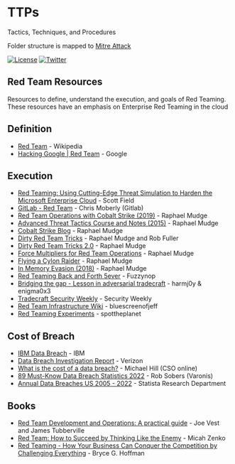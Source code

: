 # TTPs

Tactics, Techniques, and Procedures

Folder structure is mapped to [Mitre Attack](https://attack.mitre.org/)

[![License](https://img.shields.io/badge/license-GPL3-lightgrey.svg)](https://www.gnu.org/licenses/gpl-3.0.en.html) [![Twitter](https://img.shields.io/badge/twitter-sneakerhax-38A1F3?logo=twitter)](https://twitter.com/sneakerhax)

## Red Team Resources

Resources to define, understand the execution, and goals of Red Teaming. These resources have an emphasis on Enterprise Red Teaming in the cloud

## Definition

* [Red Team](https://en.wikipedia.org/wiki/Red_team) - Wikipedia
* [Hacking Google | Red Team](https://www.youtube.com/watch?v=TusQWn2TQxQ) - Google

## Execution
* [Red Teaming: Using Cutting-Edge Threat Simulation to Harden the Microsoft Enterprise Cloud](https://azure.microsoft.com/en-us/blog/red-teaming-using-cutting-edge-threat-simulation-to-harden-the-microsoft-enterprise-cloud/) - Scott Field
* [GitLab - Red Team](https://about.gitlab.com/handbook/engineering/security/threat-management/red-team/) - Chris Moberly (Gitlab)
* [Red Team Operations with Cobalt Strike (2019)](https://www.youtube.com/watch?v=q7VQeK533zI&list=PL9HO6M_MU2nfQ4kHSCzAQMqxQxH47d1no) - Raphael Mudge
* [Advanced Threat Tactics Course and Notes (2015)](https://blog.cobaltstrike.com/2015/09/30/advanced-threat-tactics-course-and-notes/) - Raphael Mudge
* [Cobalt Strike Blog](https://www.cobaltstrike.com/blog/) - Raphael Mudge
* [Dirty Red Team Tricks](https://www.youtube.com/watch?v=oclbbqvawQg) - Raphael Mudge and Rob Fuller
* [Dirty Red Team Tricks 2.0](https://www.youtube.com/watch?v=6kKoJW5xvhg) - Raphael Mudge
* [Force Multipliers for Red Team Operations](https://www.youtube.com/watch?v=G-JaHWaLmgc) - Raphael Mudge
* [Flying a Cylon Raider](https://www.youtube.com/watch?v=26PedM_-zRo) - Raphael Mudge
* [In Memory Evasion (2018)](https://www.youtube.com/watch?v=lz2ARbZ_5tE&list=PL9HO6M_MU2nc5Q31qd2CwpZ8J4KFMhgnK&ab_channel=RaphaelMudge) - Raphael Mudge
* [Red Teaming Back and Forth 5ever](https://www.youtube.com/watch?v=FTiBwFJQg64) - Fuzzynop
* [Bridging the gap - Lesson in adversarial tradecraft](https://www.youtube.com/watch?v=xHkRhRo3l8o) - harmj0y & enigma0x3
* [Tradecraft Security Weekly](https://wiki.securityweekly.com/Tradecraft_Security_Weekly) - Security Weekly
* [Red Team Infrastructure Wiki](https://github.com/bluscreenofjeff/Red-Team-Infrastructure-Wiki) - bluescreenofjeff
* [Red Teaming Experiments](https://www.ired.team/) - spottheplanet

## Cost of Breach
* [IBM Data Breach](https://www.ibm.com/security/data-breach) - IBM
* [Data Breach Investigation Report](https://www.verizon.com/business/resources/reports/dbir/) - Verizon
* [What is the cost of a data breach?](https://www.csoonline.com/article/3434601/what-is-the-cost-of-a-data-breach.html) - Michael Hill (CSO online)
* [89 Must-Know Data Breach Statistics 2022](https://www.varonis.com/blog/data-breach-statistics) - Rob Sobers (Varonis)
* [Annual Data Breaches US 2005 - 2022](https://www.statista.com/statistics/273550/data-breaches-recorded-in-the-united-states-by-number-of-breaches-and-records-exposed/) - Statista Research Department
 
## Books
* [Red Team Development and Operations: A practical guide](https://www.amazon.com/Red-Team-Development-Operations-practical/dp/B083XVG633) - Joe Vest and James Tubberville
* [Red Team: How to Succeed by Thinking Like the Enemy](https://www.amazon.com/Red-Team-Succeed-Thinking-Enemy/dp/0465048943) - Micah Zenko
* [Red Teaming - How Your Business Can Conquer the Competition by Challenging Everything](https://www.amazon.com/Red-Teaming/dp/1524759988) - Bryce G. Hoffman



